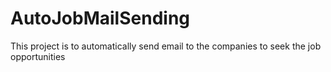 # AutoJobMailSending
This project is to automatically send email to the companies to seek the job opportunities
